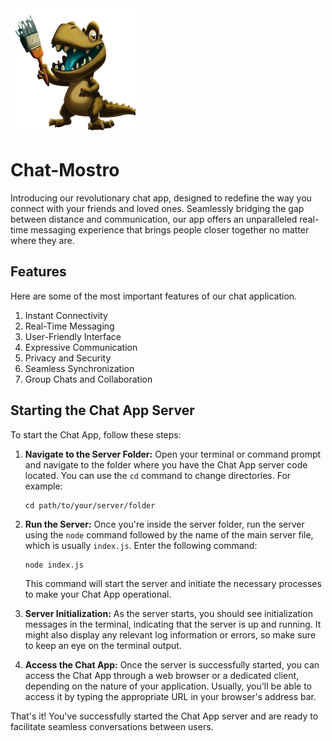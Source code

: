 <img src="/Public/Images/Logo.png" alt="Chat Monstro Logo" width="200"/>


# Chat-Mostro
Introducing our revolutionary chat app, designed to redefine the way you connect with your friends and loved ones. Seamlessly bridging the gap between distance and communication, our app offers an unparalleled real-time messaging experience that brings people closer together no matter where they are.

## Features
Here are some of the most important features of our chat application. 
1. Instant Connectivity
2. Real-Time Messaging
3. User-Friendly Interface
4. Expressive Communication
5. Privacy and Security
6. Seamless Synchronization
7. Group Chats and Collaboration


## Starting the Chat App Server

To start the Chat App, follow these steps:

1. **Navigate to the Server Folder:** Open your terminal or command prompt and navigate to the folder where you have the Chat App server code located. You can use the `cd` command to change directories. For example:

    ```shell
    cd path/to/your/server/folder
    ```

2. **Run the Server:** Once you're inside the server folder, run the server using the `node` command followed by the name of the main server file, which is usually `index.js`. Enter the following command:

    ```shell
    node index.js
    ```

   This command will start the server and initiate the necessary processes to make your Chat App operational.

3. **Server Initialization:** As the server starts, you should see initialization messages in the terminal, indicating that the server is up and running. It might also display any relevant log information or errors, so make sure to keep an eye on the terminal output.

4. **Access the Chat App:** Once the server is successfully started, you can access the Chat App through a web browser or a dedicated client, depending on the nature of your application. Usually, you'll be able to access it by typing the appropriate URL in your browser's address bar.

That's it! You've successfully started the Chat App server and are ready to facilitate seamless conversations between users.

